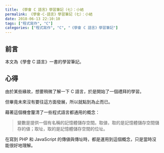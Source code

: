 ```yaml
---
title: 《學會 C 語言》學習筆記（七）：小結
permalink: 《學會-C-語言》學習筆記（七）：小結
date: 2018-06-13 22:10:10
tags: ["程式寫作", "C"]
categories: ["程式寫作", "C", "《學會 C 語言》學習筆記"]
---
```


## 前言

本文為《學會 C 語言》一書的學習筆記。

## 心得

由於某些緣故，想要稍微了解一下 C 語言，於是開始了一個禮拜的學習。

但畢竟未來沒有要往這方面發展，所以就點到為止而已。

藉著這個機會釐清了一些程式語言都通用的概念：

> 變數是提供一個有名稱的記憶體儲存空間。取値，取的是記憶體儲存空間儲存的値；取址，取的是記憶體儲存空間的位址。

在寫到 PHP 和 JavaScript 的傳値與傳址時，都是運用到這個概念，只是當時沒能很好地理解。
